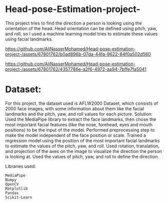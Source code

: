 # Head-pose-Estimation-project-
This project tries to find the direction a person is looking using the orientation of the head.
Head orientation can be defined using pitch, yaw, and roll, so I used a machine learning model tries to estimate these values using facial landmarks.



https://github.com/AliNasserMohamed/Head-pose-estimation-project-/assets/67801762/b0ad896b-07da-44fa-9622-84f0a502d560




https://github.com/AliNasserMohamed/Head-pose-estimation-project-/assets/67801762/4357786e-a2f6-4972-aa94-7bffe7fa5041


# Dataset:
For this project, the dataset used is AFLW2000 Dataset, which consists of 2000 face images, with some information about them like the facial landmarks and the pitch, yaw, and roll values for each picture.
Solution:
Used the MediaPipe library to extract the face landmarks, then chose the most important facial features (like the nose, forehead, eyes and mouth positions) to be the input of the model.
Performed preprocessing step to make the model independent of the face position or scale.
Trained a regression model using the position of the most important facial landmarks to estimate the values of the pitch, yaw, and roll.
Used rotation, translation, and projection of the axes on the image to visualize the direction the person is looking at.
Used the values of pitch, yaw, and roll to define the direction.


Libraries used:

    MediaPipe
    Numpy
    OpenCV
    Matplotlib
    Pandas
    Scikit-Learn
